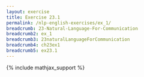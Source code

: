 ```yaml
---
layout: exercise
title: Exercise 23.1
permalink: /nlp-english-exercises/ex_1/
breadcrumb: 23-Natural-Language-For-Communication
breadcrumb2: ex_1
breadcrumb3: 23naturalLanguageForCommunication
breadcrumb4: ch23ex1
breadcrumb5: ex23.1
---
```


{% include mathjax_support %}

